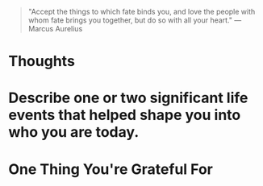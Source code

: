 
> \"Accept the things to which fate binds you, and love the people with whom fate brings you together, but do so with all your heart.\" — Marcus Aurelius

# Thoughts

# Describe one or two significant life events that helped shape you into who you are today.

# One Thing You're Grateful For

